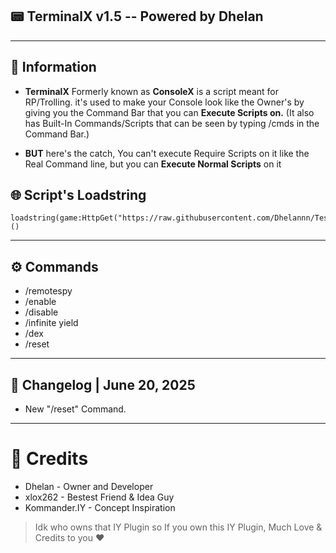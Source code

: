 ## 📟 TerminalX v1.5 -- Powered by Dhelan

---

## 📜 Information
- **TerminalX** Formerly known as **ConsoleX** is a script meant for RP/Trolling. it's used to make your Console look like the Owner's by  giving you the Command Bar that you can **Execute Scripts on.** (It also has Built-In Commands/Scripts that can be seen by typing /cmds in the Command Bar.) 

- **BUT** here's the catch, You can't execute Require Scripts on it like the Real Command line, but you can **Execute Normal Scripts** on it


## 🌐 Script's Loadstring
```
loadstring(game:HttpGet("https://raw.githubusercontent.com/Dhelannn/Test/refs/heads/main/TerminalX"))()
```
---

## ⚙️ Commands

- /remotespy
- /enable
- /disable
- /infinite yield
- /dex
- /reset
---

## 💾 Changelog | June 20, 2025

- New "/reset" Command. 

---

# 👑 Credits
+ Dhelan       - Owner and Developer
+ xlox262      - Bestest Friend & Idea Guy
+ Kommander.IY - Concept Inspiration
> Idk who owns that IY Plugin so If you own this IY Plugin, Much Love & Credits to you ❤
